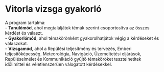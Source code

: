 # Vitorla vizsga gyakorló

A program tartalma: <br> - <b>Tanulómód</b>, ahol megtaláljátok témák szerint csoportosítva az összes kérdést és választ. <br> - <b>Gyakorlómód</b>, ahol témakörönként gyakorolhatjátok végig a kérdéseket és válaszokat. <br> - <b>Vizsgamód</b>, ahol a Repülési teljesítmény és tervezés, Emberi teljesítőképesség, Meteorológia, Navigáció, Üzemeltetési eljárások, Repüléselmélet és Kommunikáció gyűjtő témaköröket tesztelhetitek időlimittel és véletlenszerüen válogatott kérdésekkel. <br>
